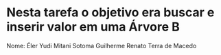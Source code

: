 # Nesta tarefa o objetivo era buscar e inserir valor em uma Árvore B
Nome: Éler Yudi Mitani Sotoma
      Guilherme Renato Terra de Macedo

